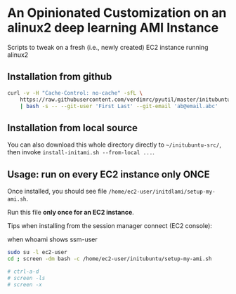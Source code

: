 # An Opinionated Customization on an alinux2 deep learning AMI Instance

Scripts to tweak on a fresh (i.e., newly created) EC2 instance running alinux2

## Installation from github

```bash
curl -v -H "Cache-Control: no-cache" -sfL \
    https://raw.githubusercontent.com/verdimrc/pyutil/master/initubuntu/install-initami.sh \
    | bash -s -- --git-user 'First Last' --git-email 'ab@email.abc'
```

## Installation from local source

You can also download this whole directory directly to `~/initubuntu-src/`,
then invoke `install-initami.sh --from-local ...`.

## Usage: run on every EC2 instance only ONCE

Once installed, you should see file `/home/ec2-user/initdlami/setup-my-ami.sh`.

Run this file **only once for an EC2 instance**.

Tips when installing from the session manager connect (EC2 console):

when whoami shows ssm-user

```bash
sudo su -l ec2-user
cd ; screen -dm bash -c /home/ec2-user/initubuntu/setup-my-ami.sh

# ctrl-a-d
# screen -ls
# screen -x
```
